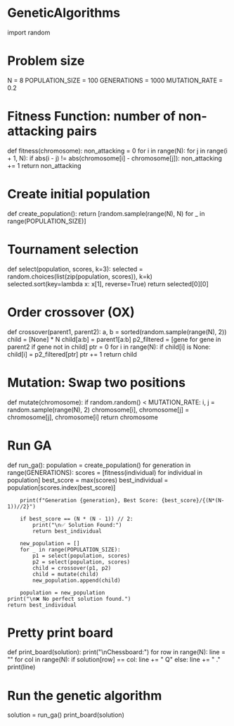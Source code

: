 # GeneticAlgorithms
import random

# Problem size
N = 8
POPULATION_SIZE = 100
GENERATIONS = 1000
MUTATION_RATE = 0.2

# Fitness Function: number of non-attacking pairs
def fitness(chromosome):
    non_attacking = 0
    for i in range(N):
        for j in range(i + 1, N):
            if abs(i - j) != abs(chromosome[i] - chromosome[j]):
                non_attacking += 1
    return non_attacking

# Create initial population
def create_population():
    return [random.sample(range(N), N) for _ in range(POPULATION_SIZE)]

# Tournament selection
def select(population, scores, k=3):
    selected = random.choices(list(zip(population, scores)), k=k)
    selected.sort(key=lambda x: x[1], reverse=True)
    return selected[0][0]

# Order crossover (OX)
def crossover(parent1, parent2):
    a, b = sorted(random.sample(range(N), 2))
    child = [None] * N
    child[a:b] = parent1[a:b]
    p2_filtered = [gene for gene in parent2 if gene not in child]
    ptr = 0
    for i in range(N):
        if child[i] is None:
            child[i] = p2_filtered[ptr]
            ptr += 1
    return child

# Mutation: Swap two positions
def mutate(chromosome):
    if random.random() < MUTATION_RATE:
        i, j = random.sample(range(N), 2)
        chromosome[i], chromosome[j] = chromosome[j], chromosome[i]
    return chromosome

# Run GA
def run_ga():
    population = create_population()
    for generation in range(GENERATIONS):
        scores = [fitness(individual) for individual in population]
        best_score = max(scores)
        best_individual = population[scores.index(best_score)]

        print(f"Generation {generation}, Best Score: {best_score}/{(N*(N-1))//2}")

        if best_score == (N * (N - 1)) // 2:
            print("\n✅ Solution Found:")
            return best_individual

        new_population = []
        for _ in range(POPULATION_SIZE):
            p1 = select(population, scores)
            p2 = select(population, scores)
            child = crossover(p1, p2)
            child = mutate(child)
            new_population.append(child)

        population = new_population
    print("\n❌ No perfect solution found.")
    return best_individual

# Pretty print board
def print_board(solution):
    print("\nChessboard:")
    for row in range(N):
        line = ""
        for col in range(N):
            if solution[row] == col:
                line += " Q"
            else:
                line += " ."
        print(line)

# Run the genetic algorithm
solution = run_ga()
print_board(solution)
